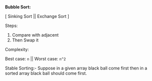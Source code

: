 **Bubble Sort:**

[ Sinking Sort || Exchange Sort ]

Steps:
1. Compare with adjacent 
2. Then Swap it

Complexity:

Best case: `n` ||
Worst case: `n^2`


Stable Sorting:-
Suppose in a given array black ball come first then in a sorted array black ball should come first.


